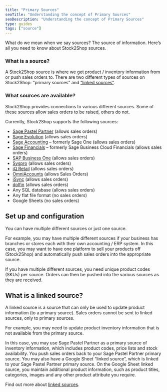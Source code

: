 ```yaml
---
title: "Primary Sources"
seoTitle: "Understanding the concept of Primary Sources"
seoDescription: "Understanding the concept of Primary Sources"
type: guides
tags: ["source"]
---
```



What do we mean when we say sources? The source of information. Here’s all you need to know about Stock2Shop sources.


### What is a source?
A Stock2Shop source is where we get product / inventory information from or push sales orders to. There are two different types of sources on Stock2Shop: “primary sources” and [“linked sources“](/help/how-to/sources/linked-sources/).


### What sources are available?
Stock2Shop provides connections to various different sources. Some of these sources allow sales orders to be raised, others do not.

Currently, Stock2Shop supports the following sources:

- [Sage Pastel Partner](/integrations/pastel-partner/) (allows sales orders)
- [Sage Evolution](/integrations/sage-200-evolution/) (allows sales orders)
- [Sage Accounting](/integrations/sage-one-accounting/) – formerly Sage One (allows sales orders)
- [Sage Financials](/integrations/sage-business-cloud-financials/) – formerly Sage Business Cloud Financials (allows sales orders)
- [SAP Business One](/integrations/sap/) (allows sales orders)
- [Syspro](/integrations/syspro/) (allows sales orders)  
- [iQ Retail](/integrations/iq-retail/) (allows sales orders)
- [OmniAccounts](/integrations/omni-accounts/) (allows Sales Orders)  
- [iSync](/integrations/isync/) (allows sales orders)
- [dolfin](/integrations/dolfin/) (allows sales orders)  
- Any SQL database (allows sales orders)
- Any flat file format (no sales orders)
- Google Sheets (no sales orders)


## Set up and configuration
You can have multiple different sources or just one source.

For example, you may have multiple different sources if your business has branches or stores each with their own accounting / ERP system. In this case, you may want to have one platform to sell your products off (Stock2Shop) and automatically push sales orders into the appropriate source.

If you have multiple different sources, you need unique product codes (SKUs) per source. Orders can then be pushed into the various sources as they are received.


## What is a linked source?
A linked source is a source that can only be used to update product information (to a primary source).
Sales orders cannot be sent to linked sources, only to primary sources.

For example, you may need to update product inventory information that is not available from the primary source.

In this case, you may use Sage Pastel Partner as a primary source of inventory information, which includes product codes, price lists and stock availability. You push sales orders back to your Sage Pastel Partner primary source.
You may also have a Google Sheet “linked source”, which is linked to your Sage Pastel Partner primary source. On the Google Sheet linked source, you maintain additional product information, such as product titles, categories, images and any other product attribute you require.

Find out more about [linked sources](/help/how-to/sources/linked-sources/).

